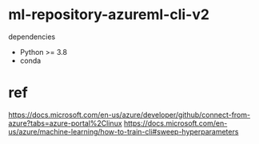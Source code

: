 # ml-repository-azureml-cli-v2

dependencies

- Python >= 3.8
- conda

# ref

https://docs.microsoft.com/en-us/azure/developer/github/connect-from-azure?tabs=azure-portal%2Clinux
https://docs.microsoft.com/en-us/azure/machine-learning/how-to-train-cli#sweep-hyperparameters
